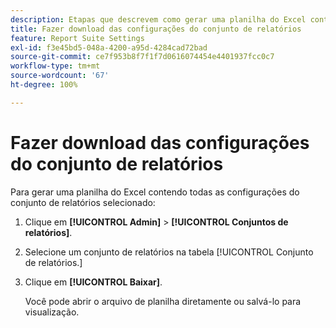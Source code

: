 ```yaml
---
description: Etapas que descrevem como gerar uma planilha do Excel contendo todas as configurações do conjunto de relatórios selecionado.
title: Fazer download das configurações do conjunto de relatórios
feature: Report Suite Settings
exl-id: f3e45bd5-048a-4200-a95d-4284cad72bad
source-git-commit: ce7f953b8f7f1f7d0616074454e4401937fcc0c7
workflow-type: tm+mt
source-wordcount: '67'
ht-degree: 100%

---
```


# Fazer download das configurações do conjunto de relatórios

Para gerar uma planilha do Excel contendo todas as configurações do conjunto de relatórios selecionado:

1. Clique em **[!UICONTROL Admin]** > **[!UICONTROL Conjuntos de relatórios]**.
1. Selecione um conjunto de relatórios na tabela [!UICONTROL Conjunto de relatórios.]
1. Clique em **[!UICONTROL Baixar]**.

   Você pode abrir o arquivo de planilha diretamente ou salvá-lo para visualização.
